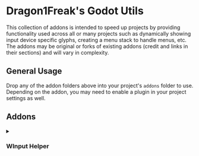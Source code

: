 # Dragon1Freak's Godot Utils
This collection of addons is intended to speed up projects by providing functionality used across all or many projects such as dynamically showing input device specific glyphs, creating a menu stack to handle menus, etc.
The addons may be original or forks of existing addons (credit and links in their sections) and will vary in complexity.  

## General Usage
Drop any of the addon folders above into your project's `addons` folder to use.  Depending on the addon, you may need to enable a plugin in your project settings as well.  

## Addons

<details>
  <summary><h3>WInput Helper</h3></summary>

  This is a fork of Nathan Hoad's <a href="https://github.com/nathanhoad/godot_input_helper">Input Helper</a> addon.  All this does is add a simple utility for dynamically showing input glyphs.  

  It adds a parent class, three different nodes, and a GlyphConfig resource.
  - <strong>DynamicGlyph</strong>
    - Parent class for the dynamic glyph nodes, can be extended for custom functionality.  Can automatically or manually check for device changes and will set the glyph according to whats available in the provided GlyphConfig resource.
  - **DynamicSprite2DGlyph**
    - Sprite2D that will set its texture based on the current device and passed GlyphConfig
  - **DynamicSprite3DGlyph**
    - Sprite3D that will set its texture based on the current device and passed GlyphConfig
  - **DynamicTextureRectGlyph**
    - TextureRect that will set its texture based on the current device and passed GlyphConfig
  - **GlyphConfig**
    - Resource that stores the device glyphs.  Allows for easy reuse between dynamic glyph nodes.

<br>

  ### Instructions
  
  #### Installation:
  
  Drop the <code>winput_helper</code> folder into your project's <code>addons</code> folder and enable the <code>WInput Helper</code> plugin in your project settings.
  
<br>

  #### Usage
  
  All of the provided DynamicGlyph nodes are used in the same way, just in different cases (TextureRect for canvas, Sprite2D for 2D, Sprite3D for 3D)
  - Add your desired DynamicGlyph node
  - Set the <code>Auto Change</code> value as needed
  - Add the GlyphConfig
  - Thats it!

  GlyphConfigs are straightforward but here's a short explanation:
  - The <code>Keyboard</code> and <code>Controller</code> textures are your defaults.  Keyboard will show for keyboard and mouse, and Controller will show for any non-keyboard device that doesn't have an override
  - All of the <code>Specific Controller</code> textures will override the <code>Controller</code> texture if provided.  Use this for controller specific glyph textures

  Beyond that, the base <code>DynamicGlyph</code> script and the node specific scripts can be extended for further functionality as needed.

<details>
  <summary><strong>FAQ</strong></summary>
  
  **Q: Why use resources for the glyph configurations instead of a single configuration file?**
  
  A: With a single configuration file, you still have to set up the individual glyph nodes to check for the correct action/input, as well as set up the configuration file itself.  Using individual resources means you're still setting up the 
  glyph configurations like you would with a single file, but you can just add these to whatever dynamic glyph node you want with no extra work.  You can also easilly copy/paste them between nodes, save them and quick load them, etc.  You could
  also set up a few default configurations you might use between multiple projects such as reloading or interacting, and move those between projects without affecting existing configurations or worrying about changing the single config file later.
 </details>
</details>
